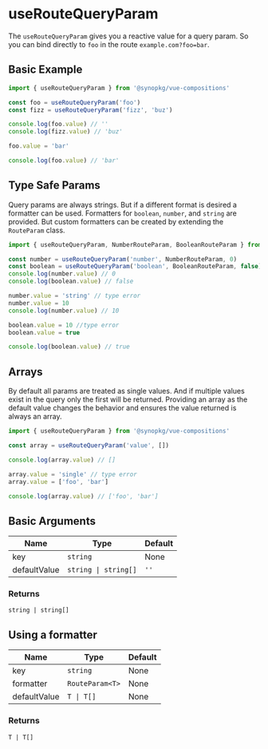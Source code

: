# useRouteQueryParam
The `useRouteQueryParam` gives you a reactive value for a query param. So you can bind directly to `foo` in the route `example.com?foo=bar`.


## Basic Example
```typescript
import { useRouteQueryParam } from '@synopkg/vue-compositions'

const foo = useRouteQueryParam('foo')
const fizz = useRouteQueryParam('fizz', 'buz')

console.log(foo.value) // ''
console.log(fizz.value) // 'buz'

foo.value = 'bar'

console.log(foo.value) // 'bar'
```

## Type Safe Params
Query params are always strings. But if a different format is desired a formatter can be used. Formatters for `boolean`, `number`, and `string` are provided. But custom formatters can be created by extending the `RouteParam` class. 

```typescript
import { useRouteQueryParam, NumberRouteParam, BooleanRouteParam } from '@synopkg/vue-compositions'

const number = useRouteQueryParam('number', NumberRouteParam, 0)
const boolean = useRouteQueryParam('boolean', BooleanRouteParam, false)
console.log(number.value) // 0
console.log(boolean.value) // false

number.value = 'string' // type error
number.value = 10
console.log(number.value) // 10

boolean.value = 10 //type error
boolean.value = true

console.log(boolean.value) // true
```

## Arrays
By default all params are treated as single values. And if multiple values exist in the query only the first will be returned. Providing an array as the default value changes the behavior and ensures the value returned is always an array.

```typescript
import { useRouteQueryParam } from '@synopkg/vue-compositions'

const array = useRouteQueryParam('value', [])

console.log(array.value) // []

array.value = 'single' // type error
array.value = ['foo', 'bar']

console.log(array.value) // ['foo', 'bar']
```

## Basic Arguments
| Name         | Type                 | Default |
|--------------|----------------------|---------|
| key          | `string`             | None    |
| defaultValue | `string \| string[]` | `''`    |
### Returns
`string | string[]`

## Using a formatter
| Name         | Type                 | Default |
|--------------|----------------------|---------|
| key          | `string`             | None    |
| formatter    | `RouteParam<T>`      | None    |
| defaultValue | `T \| T[]`           | None    |
### Returns
`T | T[]`

